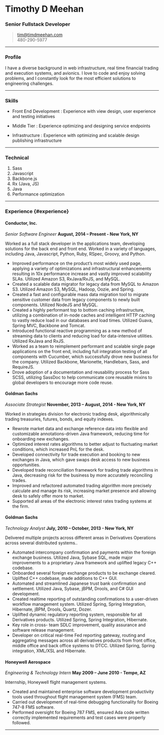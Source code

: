 
# Timothy D Meehan

### Senior Fullstack Developer

> [tim@timdmeehan.com](mailto:tim@timdmeehan.com)  
> 480-290-5977

------

### Profile

I have a diverse background in web infrastructure, real time financial trading and execution systems, and avionics.  I love to code and enjoy solving problems, and I constantly look for the most efficient solutions to engineering challenges.

------

### Skills

* Front End Development
  : Experience with view design, user experience and testing initiatives
  

* Middle Tier
  : Experience optimizing and designing service endpoints

* Infrastructure
  : Experience with optimizing and scalable design publishing infrastructure
  
-------

### Technical

1. Sass
1. Javascript
1. Backbone.js
1. Rx (Java, JS)
1. Java
1. Performance optimization

------

### Experience {#experience}

#### Conductor, Inc. 
 *Senior Software Engineer*
  __August, 2014 – Present - New York, NY__

Worked as a full stack developer in the applications team, developing solutions for the back end and front end.  Worked in a variety of languages, including Java, Javascript, Python, Ruby, RSpec, Groovy, and Python.

* Improved performance on the product’s most widely used page, applying a variety of optimizations and infrastructural enhancements resulting in 10x performance increase and vastly improved scalability SLAs.  Utilized Amazon S3, RxJava/RxJS, and MySQL. 
* Created a scalable data migrator for legacy data from MySQL to Amazon S3.  Utilized Amazon S3, MySQL, Hadoop, Oozie, and Spring.
* Created a fast and configurable mass data migration tool to migrate sensitive customer data from legacy components to newly built components.  Utilized NodeJS and MySQL.
* Created a highly performant top to bottom caching infrastructure, utilizing a combination of in-node caches and intelligent HTTP caching to vastly reduce load in our databases and load times.  Utilized Guava, Spring MVC, Backbone and Tomcat.
* Introduced functional reactive programming as a new method of streaming data to clients and reducing load for data-intensive utilities.  Utilized RxJava and RxJS.
* Worked as a team to reimplement performant and scalable single page applications on the front end, including full integration testing of all components with Cucumber, which successfully drove new business for the company.  Utilized Backbone, Marionette, Handlebars, Sass, and RequireJS.
* Drove adoption of a documentation and reusability process for Sass SCSS, utilizing SassDoc to help communicate core reusable mixins to global developers to encourage more code reuse.


#### Goldman Sachs 
 *Associate Strategist*	
  __November, 2013 – August, 2014 - New York, NY__
  
Worked in strategies division for electronic trading desk, algorithmically trading treasuries, futures, bonds, and equity indexes.

* Rewrote market data and exchange reference data into flexible and customizable annotations-driven Java framework, reducing time for onboarding new exchanges.
* Optimized interest rates algorithms to better adjust to fluctuating market conditions, which increased PnL for the desk.
* Developed connectivity for trade execution and booking to new exchanges in Java, which gave swaps desk access to new business opportunities.
* Developed trade reconciliation framework for trading trade algorithms in Java, decreasing risk for the business by more accurately reconciling trades.
* Improved and refactored automated trading algorithm more precisely calculate and manage its risk, increasing market presence and allowing desk to safely offer more to market.
* Supported all areas of the electronic interest rates trading systems at the firm.

#### Goldman Sachs 
  *Technology Analyst*
 __July, 2010 – October, 2013 -  New York, NY__
 
Delivered multiple projects across different areas in Derivatives Operations across several distributed systems..

* Automated intercompany confirmation and payments within the foreign exchange business.  Utilized Java, Sybase SQL, made major improvements to a proprietary Java framework and uplifted legacy C++ codebase.
* Onboarded several foreign exchange products to be exchange cleared.  Uplifted C++ codebase, made additions to C++ GUI.
* Automated and streamlined Japanese trust bank confirmation and settlement.  Utilized Java, Sybase, jBPM, Drools, and C# GUI development.
* Created realtime reporting of outstanding confirmations to a user-driven workflow management system.  Utilized Spring, Spring Integration, Hibernate, jBPM, Drools, Quartz, Dozer.
* Uplifted dynamic regulatory reporting system, responsible for all Derivatives products.  Utilized Spring, Spring Integration, Hibernate.
* Key role in cross- team SDLC improvement, quality assurance and software release management.
* Developer on critical real-time Fed reporting gateway, routing and aggregating messages across all derivatives products from front office, middle office and back office systems to DTCC.  Utilized Spring, Spring integration, XML/XSL and Hibernate.



#### Honeywell Aerospace 
  *Engineering & Technology Intern*
  __May 2009 – June 2010 - Tempe, AZ__
  
Internship, Honeywell flight management systems. 

* Created and maintained enterprise software development productivity tools used throughout flight management system (FMS) team. 
* Carried out development of real-time debugging functionality for Boeing 747-8 FMS software.
* Performed oversight for Boeing 787 FMS, ensured Ada code written correctly implemented requirements and test cases were properly followed. 

------
